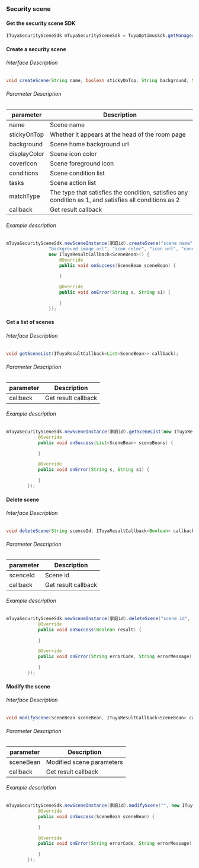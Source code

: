 ### Security scene

#### Get the security scene SDK

```java
ITuyaSecuritySceneSdk mTuyaSecuritySceneSdk = TuyaOptimusSdk.getManager(ITuyaSecuritySceneSdk.class)
```

#### Create a security scene

###### Interface Description

```java
void createScene(String name, boolean stickyOnTop, String background, String displayColor, String coverIcon, List<SceneCondition> conditions, List<SceneTask> tasks, int matchType, final ITuyaResultCallback<SceneBean> callback);
```

###### Parameter Description

| parameter    | Description                                                  |
| ------------ | ------------------------------------------------------------ |
| name         | Scene name                                                   |
| stickyOnTop  | Whether it appears at the head of the room page              |
| background   | Scene home background url                                    |
| displayColor | Scene icon color                                             |
| coverIcon    | Scene foreground icon                                        |
| conditions   | Scene condition list                                         |
| tasks        | Scene action list                                            |
| matchType    | The type that satisfies the condition, satisfies any condition as 1, and satisfies all conditions as 2 |
| callback     | Get result callback                                          |

###### Example description

```java
mTuyaSecuritySceneSdk.newSceneInstance(家庭id).createScene("scene name", "appear in home page",
                "background image url", "icon color", "icon url", "condition list", "action list", "run condition",
                new ITuyaResultCallback<SceneBean>() {
                    @Override
                    public void onSuccess(SceneBean sceneBean) {

                    }

                    @Override
                    public void onError(String s, String s1) {

                    }
                });
```

#### Get a list of scenes

###### Interface Description

```java
void getSceneList(ITuyaResultCallback<List<SceneBean>> callback);
```

###### Parameter Description

| parameter | Description         |
| --------- | ------------------- |
| callback  | Get result callback |

###### Example description

```java
mTuyaSecuritySceneSdk.newSceneInstance(家庭id).getSceneList(new ITuyaResultCallback<List<SceneBean>>() {
            @Override
            public void onSuccess(List<SceneBean> sceneBeans) {

            }

            @Override
            public void onError(String s, String s1) {

            }
        });
```

#### Delete scene

###### Interface Description

```java
void deleteScene(String scenceId, ITuyaResultCallback<Boolean> callback);
```

###### Parameter Description

| parameter | Description         |
| --------- | ------------------- |
| scenceId  | Scene id            |
| callback  | Get result callback |

###### Example description

```java
mTuyaSecuritySceneSdk.newSceneInstance(家庭id).deleteScene("scene id", new ITuyaResultCallback<Boolean>() {
            @Override
            public void onSuccess(Boolean result) {

            }

            @Override
            public void onError(String errorCode, String errorMessage) {

            }
        });
```

#### Modify the scene

###### Interface Description

```java
void modifyScene(SceneBean sceneBean, ITuyaResultCallback<SceneBean> callback);
```

###### Parameter Description

| parameter | Description               |
| --------- | ------------------------- |
| sceneBean | Modified scene parameters |
| callback  | Get result callback       |

###### Example description

```java
mTuyaSecuritySceneSdk.newSceneInstance(家庭id).modifyScene("", new ITuyaResultCallback<SceneBean>() {
            @Override
            public void onSuccess(SceneBean sceneBean) {

            }

            @Override
            public void onError(String errorCode, String errorMessage) {

            }
        });
```